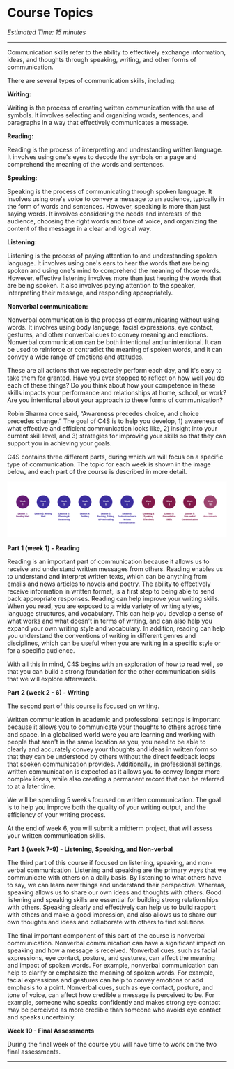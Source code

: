# Course Topics
*Estimated Time: 15 minutes* 

---

Communication skills refer to the ability to effectively exchange information, ideas, and thoughts through speaking, writing, and other forms of communication.

There are several types of communication skills, including:

<aside>
 
**Writing:** 
 
Writing is the process of creating written communication with the use of symbols. It involves selecting and organizing words, sentences, and paragraphs in a way that effectively communicates a message. 

</aside>

<aside>

**Reading:** 
 
Reading is the process of interpreting and understanding written language. It involves using one's eyes to decode the symbols on a page and comprehend the meaning of the words and sentences. 
 
</aside>

<aside>

**Speaking:**
 
Speaking is the process of communicating through spoken language. It involves using one's voice to convey a message to an audience, typically in the form of words and sentences. However, speaking is more than just saying words. It involves considering the needs and interests of the audience, choosing the right words and tone of voice, and organizing the content of the message in a clear and logical way. 
</aside>

<aside>

**Listening:** 
 
Listening is the process of paying attention to and understanding spoken language. It involves using one's ears to hear the words that are being spoken and using one's mind to comprehend the meaning of those words. However, effective listening involves more than just hearing the words that are being spoken. It also involves paying attention to the speaker, interpreting their message, and responding appropriately. 

</aside>

<aside>

**Nonverbal communication:** 
 
Nonverbal communication is the process of communicating without using words. It involves using body language, facial expressions, eye contact, gestures, and other nonverbal cues to convey meaning and emotions. Nonverbal communication can be both intentional and unintentional. It can be used to reinforce or contradict the meaning of spoken words, and it can convey a wide range of emotions and attitudes. 

</aside>
 
These are all actions that we repeatedly perform each day, and it's easy to take them for granted. Have you ever stopped to reflect on how well you do each of these things? Do you think about how your competence in these skills impacts your performance and relationships at home, school, or work? Are you intentional about your approach to these forms of communication? 

Robin Sharma once said, “Awareness precedes choice, and choice precedes change.” The goal of C4S is to help you develop, 1) awareness of what effective and efficient communication looks like, 2) insight into your current skill level, and 3) strategies for improving your skills so that they can support you in achieving your goals.


C4S contains three different parts, during which we will focus on a specific type of communication. The topic for each week is shown in the image below, and each part of the course is described in more detail.


![c4s topics](./C4S.png)


**Part 1 (week 1) - Reading**

Reading is an important part of communication because it allows us to receive and understand written messages from others. Reading enables us to understand and interpret written texts, which can be anything from emails and news articles to novels and poetry. The ability to effectively receive information in written format, is a first step to being able to send back appropriate responses. Reading can help improve your writing skills. When you read, you are exposed to a wide variety of writing styles, language structures, and vocabulary. This can help you develop a sense of what works and what doesn't in terms of writing, and can also help you expand your own writing style and vocabulary. In addition, reading can help you understand the conventions of writing in different genres and disciplines, which can be useful when you are writing in a specific style or for a specific audience. 

With all this in mind, C4S begins with an exploration of how to read well, so that you can build a strong foundation for the other communication skills that we will explore afterwards.


**Part 2 (week 2 - 6) - Writing**

The second part of this course is focused on writing. 

Written communication in academic and professional settings is important because it allows you to communicate your thoughts to others across time and space. In a globalised world were you are learning and working with people that aren't in the same location as you, you need to be able to clearly and accurately convey your thoughts and ideas in written form so that they can be understood by others without the direct feedback loops that spoken communication provides. Additionally, in professional settings, written communication is expected as it allows you to convey longer more complex ideas, while also creating a permanent record that can be referred to at a later time. 

We will be spending 5 weeks focused on written communication. The goal is to help you improve both the quality of your writing output, and the efficiency of your writing process.

At the end of week 6, you will submit a midterm project, that will assess your written communication skills.

**Part 3 (week 7-9) - Listening, Speaking, and Non-verbal**

The third part of this course if focused on listening, speaking, and non-verbal communication.  Listening and speaking are the primary ways that we communicate with others on a daily basis. By listening to what others have to say, we can learn new things and understand their perspective. Whereas, speaking allows us to share our own ideas and thoughts with others. Good listening and speaking skills are essential for building strong relationships with others. Speaking clearly and effectively can  help us to build rapport with others and make a good impression, and also allows us to share our own thoughts and ideas and collaborate with others to find solutions.

The final important component of this part of the course is nonverbal communication. Nonverbal communication can have a significant impact on speaking and how a message is received. Nonverbal cues, such as facial expressions, eye contact, posture, and gestures, can affect the meaning and impact of spoken words. For example, nonverbal communication can help to clarify or emphasize the meaning of spoken words. For example, facial expressions and gestures can help to convey emotions or add emphasis to a point. Nonverbal cues, such as eye contact, posture, and tone of voice, can affect how credible a message is perceived to be. For example, someone who speaks confidently and makes strong eye contact may be perceived as more credible than someone who avoids eye contact and speaks uncertainly.


**Week 10 - Final Assessments**

During the final week of the course you will have time to work on the two final assessments.

---
